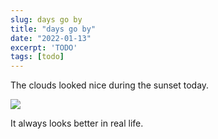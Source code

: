 ```yaml
---
slug: days go by
title: "days go by"
date: "2022-01-13"
excerpt: 'TODO'
tags: [todo]
---
```


The clouds looked nice during the sunset today.

![](https://ihtfy.files.wordpress.com/2022/01/20220112_222804.jpg?w=850)

It always looks better in real life.
